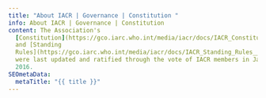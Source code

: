 ```yaml
---
title: "About IACR | Governance | Constitution "
info: About IACR | Governance | Constitution
content: The Association's
  [Constitution](https://gco.iarc.who.int/media/iacr/docs/IACR_Constitution_Proposal__December_2015.pdf)
  and [Standing
  Rules](https://gco.iarc.who.int/media/iacr/docs/IACR_Standing_Rules__December_2015_.pdf)
  were last updated and ratified through the vote of IACR members in January
  2016.
SEOmetaData:
  metaTitle: "{{ title }}"
---
```

